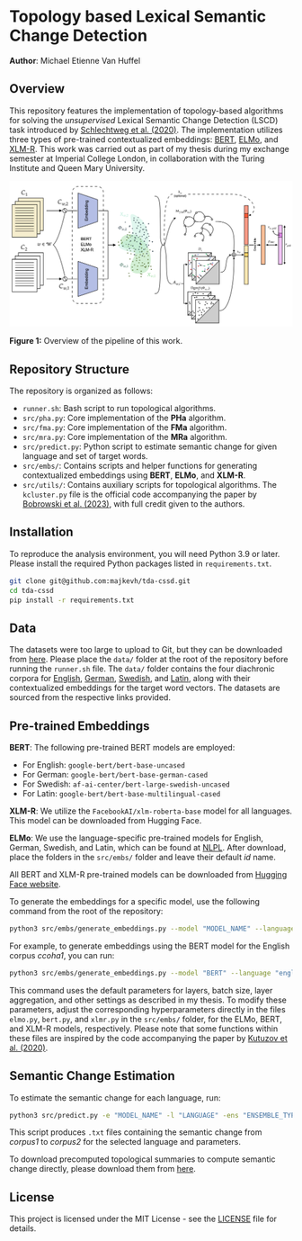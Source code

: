 # Topology based Lexical Semantic Change Detection 
**Author**: Michael Etienne Van Huffel


## Overview
This repository features the implementation of topology-based algorithms for solving the *unsupervised* Lexical Semantic Change Detection (LSCD) task introduced by [Schlechtweg et al. (2020)](https://aclanthology.org/2020.semeval-1.1.pdf). The implementation utilizes three types of pre-trained contextualized embeddings: [BERT](https://aclanthology.org/N19-1423.pdf), [ELMo](https://aclanthology.org/N18-1202.pdf), and [XLM-R](https://arxiv.org/pdf/1911.02116). This work was carried out as part of my thesis during my exchange semester at Imperial College London, in collaboration with the Turing Institute and Queen Mary University.

![Pipeline Overview](images/pipeline.png)

**Figure 1:** Overview of the pipeline of this work.


## Repository Structure

The repository is organized as follows:
- `runner.sh`: Bash script to run topological algorithms.
- `src/pha.py`: Core implementation of the **PHa** algorithm.
- `src/fma.py`: Core implementation of the **FMa** algorithm.
- `src/mra.py`: Core implementation of the **MRa** algorithm.
- `src/predict.py`: Python script to estimate semantic change for given language and set of target words.
- `src/embs/`: Contains scripts and helper functions for generating contextualized embeddings using **BERT**, **ELMo**, and **XLM-R**.
- `src/utils/`: Contains auxiliary scripts for topological algorithms. The `kcluster.py` file is the official code accompanying the paper by [Bobrowski et al. (2023)](https://www.mdpi.com/1099-4300/25/12/1587), with full credit given to the authors.


## Installation
To reproduce the analysis environment, you will need Python 3.9 or later. Please install the required Python packages listed in `requirements.txt`.

```bash
git clone git@github.com:majkevh/tda-cssd.git
cd tda-cssd
pip install -r requirements.txt
```

## Data
The datasets were too large to upload to Git, but they can be downloaded from [here](https://polybox.ethz.ch/index.php/s/ZUBow2472CY5JJJ). Please place the `data/` folder at the root of the repository before running the `runner.sh` file. The `data/` folder contains the four diachronic corpora for [English](https://www.ims.uni-stuttgart.de/en/research/resources/corpora/sem-eval-ulscd-eng/), [German](https://www.ims.uni-stuttgart.de/en/research/resources/corpora/sem-eval-ulscd-ger/), [Swedish](https://zenodo.org/record/3730550), and [Latin](https://zenodo.org/record/3734089), along with their contextualized embeddings for the target word vectors. The datasets are sourced from the respective links provided.



## Pre-trained Embeddings
**BERT**: The following pre-trained BERT models are employed:
  - For English: `google-bert/bert-base-uncased`
  - For German: `google-bert/bert-base-german-cased`
  - For Swedish: `af-ai-center/bert-large-swedish-uncased`
  - For Latin: `google-bert/bert-base-multilingual-cased`

**XLM-R**: We utilize the `FacebookAI/xlm-roberta-base` model for all languages. This model can be downloaded from Hugging Face.

**ELMo**: We use the language-specific pre-trained models for English, German, Swedish, and Latin, which can be found at [NLPL](https://github.com/HIT-SCIR/ELMoForManyLangs/tree/master?tab=readme-ov-file). After download, place the folders in the `src/embs/` folder and leave their default *id* name.

All BERT and XLM-R  pre-trained models can be downloaded from [Hugging Face website](https://huggingface.co). 

To generate the embeddings for a specific model, use the following command from the root of the repository:

```bash
python3 src/embs/generate_embeddings.py --model "MODEL_NAME" --language "LANGUAGE" --corpus "CORPUS"
```
For example, to generate embeddings using the BERT model for the English corpus *ccoha1*, you can run:

```bash
python3 src/embs/generate_embeddings.py --model "BERT" --language "english" --corpus "corpus1"
```
This command uses the default parameters for layers, batch size, layer aggregation, and other settings as described in my thesis. To modify these parameters, adjust the corresponding hyperparameters directly in the files `elmo.py`, `bert.py`, and `xlmr.py` in the `src/embs/` folder, for the ELMo, BERT, and XLM-R models, respectively. Please note that some functions within these files are inspired by the code accompanying the paper by [Kutuzov et al. (2020)](https://arxiv.org/pdf/2005.00050).

## Semantic Change Estimation
To estimate the semantic change for each language, run:

```bash
python3 src/predict.py -e "MODEL_NAME" -l "LANGUAGE" -ens "ENSEMBLE_TYPE" -a "ALGORITHM" -m "METRIC"
```

This script produces `.txt` files containing the semantic change from *corpus1* to *corpus2* for the selected language and parameters.

To download precomputed topological summaries to compute semantic change directly, please download them from [here](https://polybox.ethz.ch/index.php/s/ZUBow2472CY5JJJ).


## License
This project is licensed under the MIT License - see the [LICENSE](LICENSE) file for details.